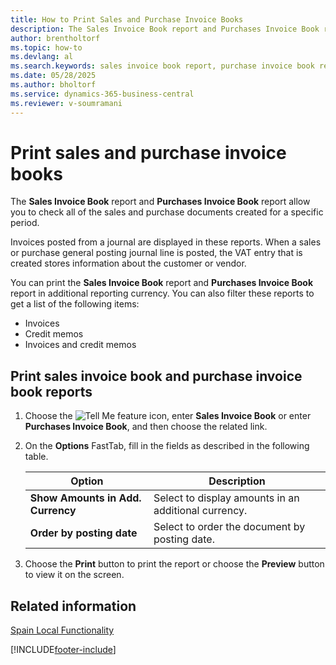 ```yaml
---
title: How to Print Sales and Purchase Invoice Books
description: The Sales Invoice Book report and Purchases Invoice Book report allow you to check all of the sales and purchase documents created for a specific period.
author: brentholtorf
ms.topic: how-to
ms.devlang: al
ms.search.keywords: sales invoice book report, purchase invoice book report, invoice book report, sales book report, purchase book report, sales invoice book, purchase invoice book, Spanish version
ms.date: 05/28/2025
ms.author: bholtorf
ms.service: dynamics-365-business-central
ms.reviewer: v-soumramani
---
```


# Print sales and purchase invoice books

The **Sales Invoice Book** report and **Purchases Invoice Book** report allow you to check all of the sales and purchase documents created for a specific period.  

Invoices posted from a journal are displayed in these reports. When a sales or purchase general posting journal line is posted, the VAT entry that is created stores information about the customer or vendor.  

You can print the **Sales Invoice Book** report and **Purchases Invoice Book** report in additional reporting currency. You can also filter these reports to get a list of the following items:  

- Invoices  
- Credit memos  
- Invoices and credit memos  

## Print sales invoice book and purchase invoice book reports  

1. Choose the ![Tell Me feature](../../media/ui-search/search_small.png "Tell me what you want to do") icon, enter **Sales Invoice Book** or enter **Purchases Invoice Book**, and then choose the related link.  
1. On the **Options** FastTab, fill in the fields as described in the following table.  

    |Option|Description|  
    |-------------------------------------|---------------------------------------|  
    |**Show Amounts in Add. Currency**|Select to display amounts in an additional currency.|  
    |**Order by posting date**|Select to order the document by posting date.|  

1. Choose the **Print** button to print the report or choose the **Preview** button to view it on the screen.  

## Related information

[Spain Local Functionality](spain-local-functionality.md)

[!INCLUDE[footer-include](../../includes/footer-banner.md)]
